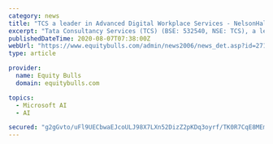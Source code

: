 ```yaml
---
category: news
title: "TCS a leader in Advanced Digital Workplace Services - NelsonHall"
excerpt: "Tata Consultancy Services (TCS) (BSE: 532540, NSE: TCS), a leading global IT services, consulting and business solutions organisation, has been recognised as a Leader in the NelsonHall NEAT for Advanced Digital Workplace Services,"
publishedDateTime: 2020-08-07T07:38:00Z
webUrl: "https://www.equitybulls.com/admin/news2006/news_det.asp?id=271716"
type: article

provider:
  name: Equity Bulls
  domain: equitybulls.com

topics:
  - Microsoft AI
  - AI

secured: "g2gGvto/uFl9UECbwaEJcoULJ98X7LXn52DizZ2pKDq3oyrf/TK0R7CqE8MEmw/eN3bRTxK6JW+w84RvmSru1MRgEES5DHJvpHbKZ3Jb67LenMAgc0IFq/cIN0W+x27nKNVWR1IYR5rgt3bjj4aWblDk3Clsv/IbOKm1wJ7h8ER2wrpBMXGw3YtzZ9+hNyvXEiQNnbaTKMtpPN8Qesx0aSQdvhOqnxxv/3FJc5VNkSDF5O6aVdoZmnuwyVJMvmgZJKjKVZmCtXVlchGNo7fhOwzH/Vz4ziKSJCHBMpuRqMMKi2Tt6Fvv99wd2ahY2n/dzQh6BFOMW97WT7HRX2aIUQ==;d2FeLQk6q721/J1Su/Wm0w=="
---
```


